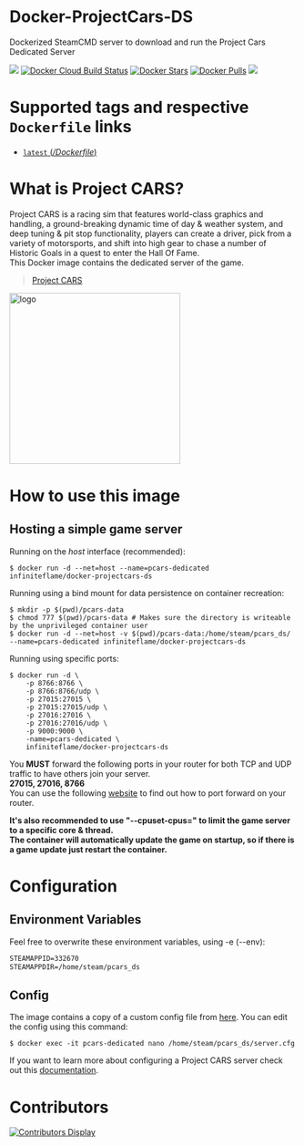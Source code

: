 # Docker-ProjectCars-DS
Dockerized SteamCMD server to download and run the Project Cars Dedicated Server

[![](https://img.shields.io/codacy/grade/e201fa6b35074864b200eaf558563a22.svg)](https://hub.docker.com/r/InfiniteFlame/docker-projectcars-ds) [![Docker Cloud Build Status](https://img.shields.io/docker/automated/infiniteflame/docker-projectcars-ds.svg)](https://hub.docker.com/r/infiniteflame/docker-projectcars-ds/) [![Docker Stars](https://img.shields.io/docker/stars/infiniteflame/docker-projectcars-ds.svg)](https://hub.docker.com/r/infiniteflame/docker-projectcars-ds/) [![Docker Pulls](https://img.shields.io/docker/pulls/infiniteflame/docker-projectcars-ds.svg)](https://hub.docker.com/r/infiniteflame/docker-projectcars-ds/) [![](https://img.shields.io/docker/image-size/infiniteflame/docker-projectcars-ds)](https://img.shields.io/docker/image-size/infiniteflame/docker-projectcars-ds)
# Supported tags and respective `Dockerfile` links
-	[`latest` (*/Dockerfile*)](https://github.com/InfiniteFlame15/Docker-ProjectCars-DS/blob/main/Dockerfile)

# What is Project CARS?
Project CARS is a racing sim that features world-class graphics and handling, a ground-breaking dynamic time of day & weather system, and deep tuning & pit stop functionality, players can create a driver, pick from a variety of motorsports, and shift into high gear to chase a number of Historic Goals in a quest to enter the Hall Of Fame.<br/>
This Docker image contains the dedicated server of the game.

>  [Project CARS](https://store.steampowered.com/app/234630/Project_CARS/)

<img src="https://2w8jl122n7y91l5olr1w56xb-wpengine.netdna-ssl.com/two/wp-content/uploads/sites/4/2017/11/ProjectCARS_Official_Logo.png" alt="logo" width="300"/></img>

# How to use this image
## Hosting a simple game server

Running on the *host* interface (recommended):<br/>
```console
$ docker run -d --net=host --name=pcars-dedicated infiniteflame/docker-projectcars-ds
```

Running using a bind mount for data persistence on container recreation:
```console
$ mkdir -p $(pwd)/pcars-data
$ chmod 777 $(pwd)/pcars-data # Makes sure the directory is writeable by the unprivileged container user
$ docker run -d --net=host -v $(pwd)/pcars-data:/home/steam/pcars_ds/ --name=pcars-dedicated infiniteflame/docker-projectcars-ds
```
Running using specific ports:
```console
$ docker run -d \
    -p 8766:8766 \
    -p 8766:8766/udp \
    -p 27015:27015 \
    -p 27015:27015/udp \
    -p 27016:27016 \
    -p 27016:27016/udp \
    -p 9000:9000 \
    -name=pcars-dedicated \
    infiniteflame/docker-projectcars-ds
```
You **MUST** forward the following ports in your router for both TCP and UDP traffic to have others join your server.<br/>
**27015, 27016, 8766**<br/>
You can use the following [website](https://portforward.com/router.htm) to find out how to port forward on your router.

**It's also recommended to use "--cpuset-cpus=" to limit the game server to a specific core & thread.**<br/>
**The container will automatically update the game on startup, so if there is a game update just restart the container.**

# Configuration
## Environment Variables
Feel free to overwrite these environment variables, using -e (--env): 
```dockerfile
STEAMAPPID=332670
STEAMAPPDIR=/home/steam/pcars_ds
```
## Config
The image contains a copy of a custom config file from [here](https://github.com/InfiniteFlame15/Docker-ProjectCars-DS/blob/main/server.cfg). You can edit the config using this command:
```console
$ docker exec -it pcars-dedicated nano /home/steam/pcars_ds/server.cfg
```

If you want to learn more about configuring a Project CARS server check out this [documentation](https://forum.projectcarsgame.com/showthread.php?22370-Dedicated-Server-HowTo-(Work-in-Progress)).

# Contributors
[![Contributors Display](https://badges.pufler.dev/contributors/InfiniteFlame/docker-projectcars-ds?size=50&padding=5&bots=false)](https://github.com/InfiniteFlame15/Docker-ProjectCars-DS/graphs/contributors)
